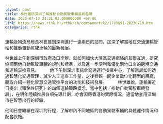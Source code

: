 ```yaml
---
layout: post
title: 林世雄訪深圳了解推動自動駕駛車輛最新發展
date: 2023-07-19 21:21:02.000000000 +08:00
link: https://news.rthk.hk/rthk/ch/component/k2/1709691-20230719.htm
categories: rthk
---
```


運輸及物流局局長林世雄到深圳進行一連兩日的訪問，加深了解當地在交通運輸管理和推動自動駕駛車輛的最新發展。

林世雄上午到深圳市政府及口岸辦，就如何加快大灣區交通網絡的互聯互通、研究協調兩地自動駕駛車輛的規則和標準，以及進一步便利和優化兩地口岸的跨境交通和運輸交換意見。
　　 
他下午到深圳市綜合交通運行指揮中心，了解當局如何透過智慧化交通管理，減少人工巡查工作量，之後參觀一間企業數位化轉型的展廳，聽取介紹一體化智慧交通管控平台的功能和技術發展。
　　 
林世雄說，運輸署近日提出《策略性研究》的四個運輸策略概念，當中包括「推動自動駕駛車輛發展」，在明年陸續推展各項先導計劃，亦會因應香港的實際情況，適當地套用深圳市在智慧出行的經驗。

他明日會繼續在深圳的行程，了解市內不同地區的自動駕駛車輛的具體運作情況和配套設施。
